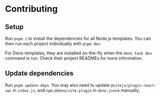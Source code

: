 # Contributing

## Setup

Run `pnpm i` to install the dependencies for all Node.js templates. You can then run each project individually with `pnpm dev`.

For Deno templates, they are installed on-the-fly when the `deno task dev` command is run. Check their project READMEs for more information.

## Update dependencies

Run `pnpm update-deps`. You may also need to update `@vitejs/plugin-react-swc` in `index.js`, and `npm:@deno/vite-plugin` in `deno.json`s manually.
